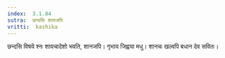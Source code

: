 ```yaml
---
index:  3.1.84
sutra:  छन्दसि शायजपि
vritti:  kashika 
---
```


छन्दसि विषये श्नः शायचादेशो भवति, शानजपि। गृभाय जिह्वया मधु। शानचः खल्वपि बधान देव सवितः।

